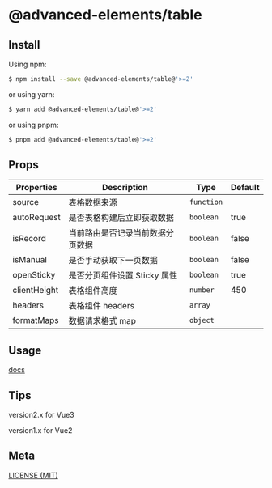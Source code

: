 # @advanced-elements/table

## Install

Using npm:

```bash
$ npm install --save @advanced-elements/table@'>=2'
```

or using yarn:

```bash
$ yarn add @advanced-elements/table@'>=2'
```

or using pnpm:

```bash
$ pnpm add @advanced-elements/table@'>=2'
```

## Props

| Properties   | Description                      | Type       | Default |
| ------------ | -------------------------------- | ---------- | ------- |
| source       | 表格数据来源                     | `function` |         |
| autoRequest  | 是否表格构建后立即获取数据       | `boolean`  | true    |
| isRecord     | 当前路由是否记录当前数据分页数据 | `boolean`  | false   |
| isManual     | 是否手动获取下一页数据           | `boolean`  | false   |
| openSticky   | 是否分页组件设置 Sticky 属性     | `boolean`  | true    |
| clientHeight | 表格组件高度                     | `number`   | 450     |
| headers      | 表格组件 headers                 | `array`    |         |
| formatMaps   | 数据请求格式 map                 | `object`   |         |

## Usage
[docs](https://chuhingyee.github.io/advanced-elements-next/components/table.html)

## Tips

version2.x for Vue3

version1.x for Vue2

## Meta
[LICENSE (MIT)](https://github.com/ChuHingYee/advanced-elements-next/blob/master/LICENSE)